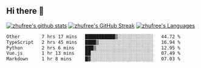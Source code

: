 ## Hi there 👋
[![zhufree's github stats](https://github-readme-stats.vercel.app/api?username=zhufree&show_icons=true&count_private=true)](https://github.com/anuraghazra/github-readme-stats)
[![zhufree's GitHub Streak](https://streak-stats.demolab.com/?user=zhufree)](https://git.io/streak-stats)
[![zhufree's Languages](https://github-readme-stats.vercel.app/api/top-langs/?username=zhufree&layout=compact&langs_count=10)](https://github.com/anuraghazra/github-readme-stats)
<!--START_SECTION:waka-->

```txt
Other        7 hrs 17 mins   ███████████▒░░░░░░░░░░░░░   44.72 %
TypeScript   2 hrs 45 mins   ████▒░░░░░░░░░░░░░░░░░░░░   16.94 %
Python       2 hrs 6 mins    ███▒░░░░░░░░░░░░░░░░░░░░░   12.95 %
Vue.js       1 hr 13 mins    ██░░░░░░░░░░░░░░░░░░░░░░░   07.49 %
Markdown     1 hr 8 mins     █▓░░░░░░░░░░░░░░░░░░░░░░░   07.03 %
```

<!--END_SECTION:waka-->

<!--
**zhufree/zhufree** is a ✨ _special_ ✨ repository because its `README.md` (this file) appears on your GitHub profile.

Here are some ideas to get you started:

- 🔭 I’m currently working on ...
- 🌱 I’m currently learning ...
- 👯 I’m looking to collaborate on ...
- 🤔 I’m looking for help with ...
- 💬 Ask me about ...
- 📫 How to reach me: ...
- 😄 Pronouns: ...
- ⚡ Fun fact: ...
-->
